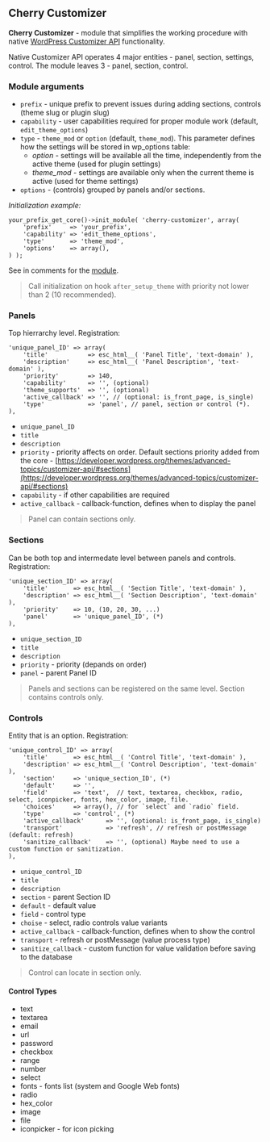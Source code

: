 ## Cherry Customizer

**Cherry Customizer** - module that simplifies the working procedure with native [WordPress Customizer API](https://developer.wordpress.org/themes/advanced-topics/customizer-api/) functionality.

Native Customizer API operates 4 major entities - panel, section, settings, control. The module leaves 3 - panel, section, control.

### Module arguments

*   `prefix` - unique prefix to prevent issues during adding sections, controls (theme slug or plugin slug)
*   `capability` - user capabilities required for proper module work (default, `edit_theme_options`)
*   `type` - `theme_mod` or `option` (default, `theme_mod`). This parameter defines how the settings will be stored in wp_options table:
	*   _option_ - settings will be available all the time, independently from the active theme (used for plugin settings)
	*   _theme_mod_ - settings are available only when the current theme is active (used for theme settings)
*   `options` - (controls) grouped by panels and/or sections.

_Initialization example:_

	your_prefix_get_core()->init_module( 'cherry-customizer', array(
		'prefix'     => 'your_prefix',
		'capability' => 'edit_theme_options',
		'type'       => 'theme_mod',
		'options'    => array(),
	) );

See in comments for the [module](https://github.com/CherryFramework/cherry-framework/blob/master/modules/cherry-customizer/cherry-customizer.php#L116-L154).

> Call initialization on hook `after_setup_theme` with priority not lower than 2 (10 recommended).

### Panels

Top hierrarchy level. Registration:

	'unique_panel_ID' => array(
		'title'           => esc_html__( 'Panel Title', 'text-domain' ),
		'description'     => esc_html__( 'Panel Description', 'text-domain' ),
		'priority'        => 140,
		'capability'      => '', (optional)
		'theme_supports'  => '', (optional)
		'active_callback' => '', // (optional: is_front_page, is_single)
		'type'            => 'panel', // panel, section or control (*).
	),

*   `unique_panel_ID`
*   `title`
*   `description`
*   `priority` - priority affects on order. Default sections priority added from the core - [https://developer.wordpress.org/themes/advanced-topics/customizer-api/#sections](https://developer.wordpress.org/themes/advanced-topics/customizer-api/#sections)
*   `capability` - if other capabilities are required
*   `active_callback` - callback-function, defines when to display the panel

> Panel can contain sections only.

### Sections

Can be both top and intermedate level between panels and controls. Registration:

	'unique_section_ID' => array(
		'title'       => esc_html__( 'Section Title', 'text-domain' ),
		'description' => esc_html__( 'Section Description', 'text-domain' ),
		'priority'    => 10, (10, 20, 30, ...)
		'panel'       => 'unique_panel_ID', (*)
	),

*   `unique_section_ID`
*   `title`
*   `description`
*   `priority` - priority (depands on order)
*   `panel` - parent Panel ID

> Panels and sections can be registered on the same level.
> Section contains controls only.

### Controls

Entity that is an option. Registration:

	'unique_control_ID' => array(
		'title'       => esc_html__( 'Control Title', 'text-domain' ),
		'description' => esc_html__( 'Control Description', 'text-domain' ),
		'section'     => 'unique_section_ID', (*)
		'default'     => '',
		'field'       => 'text',  // text, textarea, checkbox, radio, select, iconpicker, fonts, hex_color, image, file.
		'choices'     => array(), // for `select` and `radio` field.
		'type'        => 'control', (*)
		'active_callback'      => '', (optional: is_front_page, is_single)
		'transport'            => 'refresh', // refresh or postMessage (default: refresh)
		'sanitize_callback'    => '', (optional) Maybe need to use a custom function or sanitization.
	),

*   `unique_control_ID`
*   `title`
*   `description`
*   `section` - parent Section ID
*   `default` - default value
*   `field` - control type
*   `choise` - select, radio controls value variants
*   `active_callback` - callback-function, defines when to show the control
*   `transport` - refresh or postMessage (value process type)
*   `sanitize_callback` - custom function for value validation before saving to the database

> Control can locate in section only.

#### Control Types

*   text
*   textarea
*   email
*   url
*   password
*   checkbox
*   range
*   number
*   select
*   fonts - fonts list (system and Google Web fonts)
*   radio
*   hex_color
*   image
*   file
*   iconpicker - for icon picking
